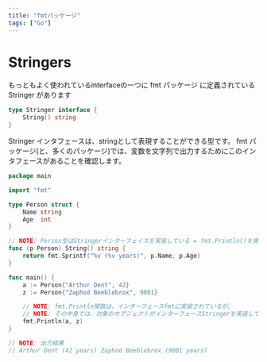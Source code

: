 ```yaml
---
title: "fmtパッケージ"
tags: ["Go"]
---
```

# Stringers
もっともよく使われているinterfaceの一つに fmt パッケージ に定義されている Stringer があります

```go
type Stringer interface {
    String() string
}
```

Stringer インタフェースは、stringとして表現することができる型です。 fmt パッケージ(と、多くのパッケージ)では、変数を文字列で出力するためにこのインタフェースがあることを確認します。

```go
package main

import "fmt"

type Person struct {
	Name string
	Age  int
}

// NOTE: Person型はStringerインターフェイスを実装している = fmt.Println()を実行できる。
func (p Person) String() string {
	return fmt.Sprintf("%v (%v years)", p.Name, p.Age)
}

func main() {
	a := Person{"Arthur Dent", 42}
	z := Person{"Zaphod Beeblebrox", 9001}

	// NOTE: fmt.Println関数は、インターフェースfmtに実装されているが、
	// NOTE: その中身では、対象のオブジェクトがインターフェースStringerを実装しているかを検証している
	fmt.Println(a, z)
}

// NOTE: 出力結果
// Arthur Dent (42 years) Zaphod Beeblebrox (9001 years)
```
